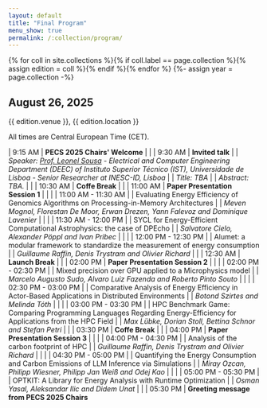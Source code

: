 ```yaml
---
layout: default
title: "Final Program"
menu_show: true
permalink: /:collection/program/
---
```



{% for coll in site.collections %}{% if coll.label == page.collection %}{% assign edition = coll %}{% endif %}{% endfor %}
{%- assign year = page.collection -%}


## August 26, 2025

{{ edition.venue }}, {{ edition.location }}

All times are Central European Time (CET).

| 9:15 AM | **PECS 2025 Chairs' Welcome**
| |
| 9:30 AM | **Invited talk**
| | *Speaker: [Prof. Leonel Sousa](https://sips.inesc-id.pt/~las/) - Electrical and Computer Engineering Department (DEEC) of Instituto Superior Técnico (IST), Universidade de Lisboa - Senior Researcher at INESC-ID, Lisboa*
| | *Title: TBA*
| | *Abstract: TBA.*
| |
| 10:30 AM | **Coffe Break**
| |
| 11:00 AM | **Paper Presentation Session 1**
| |
| | 11:00 AM - 11:30 AM
| | Evaluating Energy Efficiency of Genomics Algorithms on Processing-in-Memory Architectures
| | *Meven Mognol, Florestan De Moor, Erwan Drezen, Yann Falevoz and Dominique Lavenier*
| |
| | 11:30  AM - 12:00 PM
| | SYCL for Energy-Efficient Computational Astrophysics: the case of DPEcho
| | *Salvatore Cielo, Alexander Pöppl and Ivan Pribec*
| |
| | 12:00 PM - 12:30 PM
| | Alumet: a modular framework to standardize the measurement of energy consumption
| | *Guillaume Raffin, Denis Trystram and Olivier Richard*
| |
| 12:30 AM | **Launch Break**
| |
| 02:00 PM | **Paper Presentation Session 2**
| |
| | 02:00 PM - 02:30 PM
| | Mixed precision over GPU applied to a Microphysics model
| | *Marcelo Augusto Sudo, Alvaro Luiz Fazenda and Roberto Pinto Souto*
| |
| | 02:30 PM - 03:00 PM
| | Comparative Analysis of Energy Efficiency in Actor-Based Applications in Distributed Environments
| | *Botond Szirtes and Melinda Tóth*
| |
| | 03:00 PM - 03:30 PM
| | HPC Benchmark Game: Comparing Programming Languages Regarding Energy-Efficiency for Applications from the HPC Field
| | *Max Lübke, Dorian Stoll, Bettina Schnor and Stefan Petri*
| |
| 03:30 PM | **Coffe Break**
| |
| 04:00 PM | **Paper Presentation Session 3**
| |
| | 04:00 PM - 04:30 PM
| | Analysis of the carbon footprint of HPC
| | *Guillaume Raffin, Denis Trystram and Olivier Richard*
| |
| | 04:30 PM - 05:00 PM
| | Quantifying the Energy Consumption and Carbon Emissions of LLM Inference via Simulations
| | *Miray Ozcan, Philipp Wiesner, Philipp Jan Weiß and Odej Kao*
| |
| | 05:00 PM - 05:30 PM
| | OPTKIT: A Library for Energy Analysis with Runtime Optimization
| | *Osman Yasal, Aleksandar Ilic and Didem Unat*
| |
| 05:30 PM | **Greeting message from PECS 2025 Chairs**



